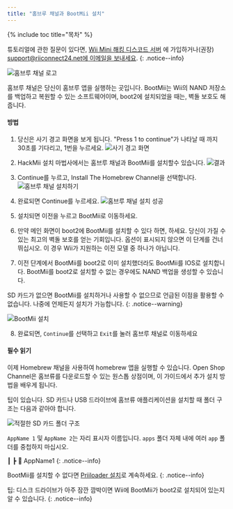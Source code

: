 ```yaml
---
title: "홈브루 채널과 BootMii 설치"
---
```


{% include toc title="목차" %}

튜토리얼에 관한 질문이 있다면, [Wii Mini 해킹 디스코드 서버](https://discord.gg/rc24) 에 가입하거나(권장) [support@riiconnect24.net에 이메일을 보내세요](mailto:support@riiconnect24.net).
{: .notice--info}

![홈브루 채널 로고](/images/hbc.png)

홈브루 채널은 당신이 홈브루 앱을 실행하는 곳입니다. BootMii는 Wii의 NAND 저장소를 백업하고 복원할 수 있는 소프트웨어이며, boot2에 설치되었을 때는, 벽돌 보호도 해 줍니다.

#### 방법

1. 당신은 사기 경고 화면을 보게 됩니다. "Press 1 to continue"가 나타날 때 까지 30초를 기다리고, 1번을 누르세요. ![사기 경고 화면](/images/Wii/ScamScreen.png)

2. HackMii 설치 마법사에서는 홈브루 채널과 BootMii를 설치할수 있습니다. ![결과](/images/Wii/Results.png)

3. Continue를 누르고, Install The Homebrew Channel을 선택합니다.![홈브루 채널 설치하기](/images/Wii/InstallHomebrewChannel.png)

4. 완료되면 Continue를 누르세요. ![홈브루 채널 설치 성공](/images/Wii/SuccessHBC.png)

5. 설치되면 이전을 누르고 BootMii로 이동하세요.
6. 만약 메인 화면이 boot2에 BootMii를 설치할 수 있다 하면, 하세요. 당신이 가질 수 있는 최고의 벽돌 보호를 얻는 기회입니다. 옵션이 표시되지 않으면 이 단계를 건너뛰십시오. 이 경우 Wii가 지원하는 이전 모델 중 하나가 아닙니다.
7. 이전 단계에서 BootMii를 boot2로 이미 설치했더라도 BootMii를 IOS로 설치합니다. BootMii를 boot2로 설치할 수 없는 경우에도 NAND 백업을 생성할 수 있습니다.

SD 카드가 없으면 BootMii를 설치하거나 사용할 수 없으므로 언급된 이점을 활용할 수 없습니다. 나중에 언제든지 설치가 가능합니다.
{: .notice--warning}

![BootMii 설치](/images/Wii/InstallBootMii.png)

8. 완료되면, `Continue`를 선택하고 `Exit`를 눌러 홈브루 채널로 이동하세요

#### 필수 읽기

이제 Homebrew 채널을 사용하여 homebrew 앱을 실행할 수 있습니다. Open Shop Channel은 홈브류를 다운로드할 수 있는 원스톱 상점이며, 이 가이드에서 추가 설치 방법을 배우게 됩니다.

팁이 있습니다. SD 카드나 USB 드라이브에 홈브류 애플리케이션을 설치할 때 폴더 구조는 다음과 같아야 합니다.

![적절한 SD 카드 폴더 구조](images/Wii/FolderStructure.png)

`AppName 1` 및 `AppName 2`는 자리 표시자 이름입니다. `apps` 폴더 자체 내에 여러 `app` 폴더를 중첩하지 마십시오.

┃ ┣ 📂 AppName1
{: .notice--info}

BootMii를 설치할 수 없다면 [Priiloader 설치](priiloader)로 계속하세요.
{: .notice--info}

팁: 디스크 드라이브가 아주 잠깐 깜박이면 Wii에 BootMii가 boot2로 설치되어 있는지 알 수 있습니다.
{: .notice--info}
